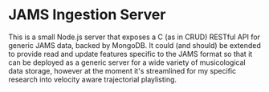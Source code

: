 # JAMS Ingestion Server

This is a small Node.js server that exposes a C (as in CRUD) RESTful API for generic JAMS data, backed by MongoDB. It could (and should) be extended to provide read and update features specific to the JAMS format so that it can be deployed as a generic server for a wide variety of musicological data storage, however at the moment it's streamlined for my specific research into velocity aware trajectorial playlisting.